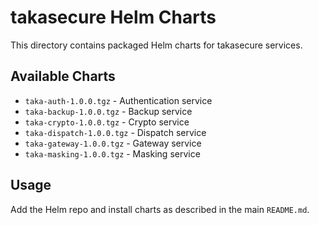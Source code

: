 # takasecure Helm Charts

This directory contains packaged Helm charts for takasecure services.

## Available Charts

- `taka-auth-1.0.0.tgz` \- Authentication service
- `taka-backup-1.0.0.tgz` \- Backup service
- `taka-crypto-1.0.0.tgz` \- Crypto service
- `taka-dispatch-1.0.0.tgz` \- Dispatch service
- `taka-gateway-1.0.0.tgz` \- Gateway service
- `taka-masking-1.0.0.tgz` \- Masking service

## Usage

Add the Helm repo and install charts as described in the main `README.md`.
